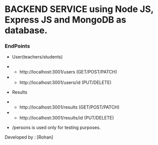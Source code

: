 # BACKEND SERVICE using Node JS, Express JS and MongoDB as database.

### EndPoints
 * User(teachers/students)
 * * http://localhost:3001/users (GET/POST/PATCH)
 * * http://localhost:3001/users/id (PUT/DELETE)

* Results
* * http://localhost:3001/results (GET/POST/PATCH)
* * http://localhost:3001/results/id (PUT/DELETE)

* /persons is used only for testing purposes.

Developed by : [Rohan]